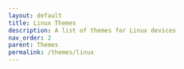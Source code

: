 ```yaml
---
layout: default
title: Linux Themes
description: A list of themes for Linux devices
nav_order: 2
parent: Themes
permalink: /themes/linux
---
```


<!-- 
{: .note }
> {: .opaque }
> 
>
> 
-->

